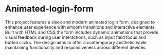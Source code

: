 # Animated-login-form

This project features a sleek and modern animated login form, designed to enhance user experience with smooth transitions and interactive elements. Built with HTML and CSS,the form includes dynamic animations that provide visual feedback during user interactions, such as input field focus and button clicks. The design aims to offer a contemporary aesthetic while maintaining functionality and responsiveness across different devices.